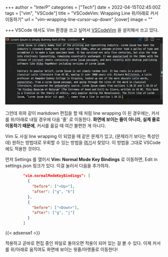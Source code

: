 +++
author = "InterP"
categories = ["Tech"]
date = 2022-04-15T02:45:00Z
tags = ["vim", "VSCode"]
title = "VSCodeVim: Wrapping Line 위/아래로 커서 이동하기"
url = "vim-wrapping-line-cursor-up-down"
[cover]
image = ""

+++
VSCode 에서도 Vim 환경을 쓰고 싶어서 [VSCodeVim](https://github.com/VSCodeVim/Vim) 을 설치해서 쓰고 있다.

![](/images/2022-04-15-vscodevim.png)

그런데 위와 같이 markdown 편집을 할 때 처럼 line wrapping 이 된 경우에는, 커서를 위/아래로 내릴 경우에 다음 '줄' 로 이동한다. **화면에 보이는 줄이 아니라, 실제 줄로 이동하기 때문에**, 커서를 옮길 때 여간 불편한 게 아니다.

Vim 도 사실 line wrapping 이 되었을 때 같은 문제가 있고, (문제라기 보다는 특성인데) 원하는 방법대로 우회할 수 있는 방법을 [여기](https://vim.fandom.com/wiki/Move_cursor_by_display_lines_when_wrapping)서 찾았다. 이 방법을 그대로 VSCode 에도 적용한 것이다.

먼저 Settings 를 열어서 **Vim: Normal Mode Key Bindings** 로 이동하면, Edit in settings.json 링크가 있다. 이걸 눌러서 다음을 추가하자.

```json
        "vim.normalModeKeyBindings": [
          {
            "before": ["<Up>"],
            "after": ["g", "k"]
          },
          {
            "before": ["<Down>"],
            "after": ["g", "j"]
          }
        ]
```

{{< adsense1 >}}

적용하고 곧바로 편집 중인 파일로 돌아오면 적용이 되어 있는 걸 볼 수 있다. 이제 커서를 위/아래로 움직여도 화면에 보이는 윗줄/아랫줄로 이동한다!